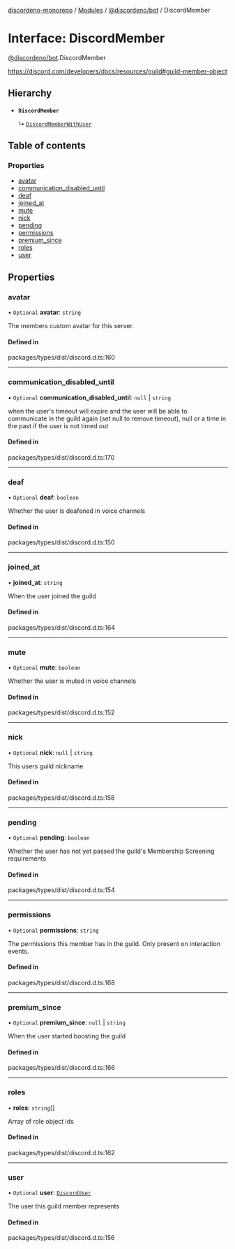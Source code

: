 [discordeno-monorepo](../README.md) / [Modules](../modules.md) / [@discordeno/bot](../modules/discordeno_bot.md) / DiscordMember

# Interface: DiscordMember

[@discordeno/bot](../modules/discordeno_bot.md).DiscordMember

https://discord.com/developers/docs/resources/guild#guild-member-object

## Hierarchy

- **`DiscordMember`**

  ↳ [`DiscordMemberWithUser`](discordeno_bot.DiscordMemberWithUser.md)

## Table of contents

### Properties

- [avatar](discordeno_bot.DiscordMember.md#avatar)
- [communication_disabled_until](discordeno_bot.DiscordMember.md#communication_disabled_until)
- [deaf](discordeno_bot.DiscordMember.md#deaf)
- [joined_at](discordeno_bot.DiscordMember.md#joined_at)
- [mute](discordeno_bot.DiscordMember.md#mute)
- [nick](discordeno_bot.DiscordMember.md#nick)
- [pending](discordeno_bot.DiscordMember.md#pending)
- [permissions](discordeno_bot.DiscordMember.md#permissions)
- [premium_since](discordeno_bot.DiscordMember.md#premium_since)
- [roles](discordeno_bot.DiscordMember.md#roles)
- [user](discordeno_bot.DiscordMember.md#user)

## Properties

### avatar

• `Optional` **avatar**: `string`

The members custom avatar for this server.

#### Defined in

packages/types/dist/discord.d.ts:160

---

### communication_disabled_until

• `Optional` **communication_disabled_until**: `null` \| `string`

when the user's timeout will expire and the user will be able to communicate in the guild again (set null to remove timeout), null or a time in the past if the user is not timed out

#### Defined in

packages/types/dist/discord.d.ts:170

---

### deaf

• `Optional` **deaf**: `boolean`

Whether the user is deafened in voice channels

#### Defined in

packages/types/dist/discord.d.ts:150

---

### joined_at

• **joined_at**: `string`

When the user joined the guild

#### Defined in

packages/types/dist/discord.d.ts:164

---

### mute

• `Optional` **mute**: `boolean`

Whether the user is muted in voice channels

#### Defined in

packages/types/dist/discord.d.ts:152

---

### nick

• `Optional` **nick**: `null` \| `string`

This users guild nickname

#### Defined in

packages/types/dist/discord.d.ts:158

---

### pending

• `Optional` **pending**: `boolean`

Whether the user has not yet passed the guild's Membership Screening requirements

#### Defined in

packages/types/dist/discord.d.ts:154

---

### permissions

• `Optional` **permissions**: `string`

The permissions this member has in the guild. Only present on interaction events.

#### Defined in

packages/types/dist/discord.d.ts:168

---

### premium_since

• `Optional` **premium_since**: `null` \| `string`

When the user started boosting the guild

#### Defined in

packages/types/dist/discord.d.ts:166

---

### roles

• **roles**: `string`[]

Array of role object ids

#### Defined in

packages/types/dist/discord.d.ts:162

---

### user

• `Optional` **user**: [`DiscordUser`](discordeno_bot.DiscordUser.md)

The user this guild member represents

#### Defined in

packages/types/dist/discord.d.ts:156
